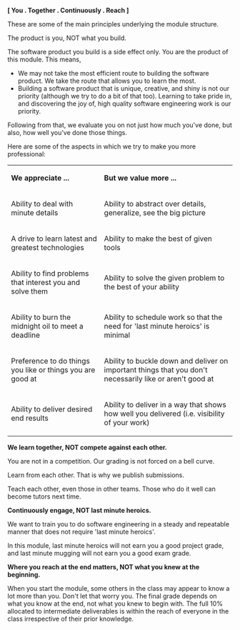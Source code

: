 **[ You . Together . Continuously . Reach ]**

These are some of the main principles underlying the module structure.

The product is you, NOT what you build.

The software product you build is a side effect only. You are the product of this module. This means,

*   We may not take the most efficient route to building the software product. We take the route that allows you to learn the most.
*   Building a software product that is unique, creative, and shiny is not our priority (although we try to do a bit of that too). Learning to take pride in, and discovering the joy of, high quality software engineering work is our priority.

Following from that, we evaluate you on not just how much you've done, but also, how well you've done those things.

Here are some of the aspects in which we try to make you more professional:

<table class="table table-bordered" cellpadding="0" cellspacing="0">

<tbody>

<tr>

<td colspan="1" rowspan="1">

**We appreciate ...**

</td>

<td colspan="1" rowspan="1">

**But we value more ...**

</td>

</tr>

<tr>

<td colspan="1" rowspan="1">

Ability to deal with minute details

</td>

<td colspan="1" rowspan="1">

Ability to abstract over details, generalize, see the big picture

</td>

</tr>

<tr>

<td colspan="1" rowspan="1">

A drive to learn latest and greatest technologies

</td>

<td colspan="1" rowspan="1">

Ability to make the best of given tools

</td>

</tr>

<tr>

<td colspan="1" rowspan="1">

Ability to find problems that interest you and solve them

</td>

<td colspan="1" rowspan="1">

Ability to solve the given problem to the best of your ability

</td>

</tr>

<tr>

<td colspan="1" rowspan="1">

Ability to burn the midnight oil to meet a deadline

</td>

<td colspan="1" rowspan="1">

Ability to schedule work so that the need for 'last minute heroics' is minimal

</td>

</tr>

<tr>

<td colspan="1" rowspan="1">

Preference to do things you like or things you are good at

</td>

<td colspan="1" rowspan="1">

Ability to buckle down and deliver on important things that you don't necessarily like or aren't good at

</td>

</tr>

<tr>

<td colspan="1" rowspan="1">

Ability to deliver desired end results

</td>

<td colspan="1" rowspan="1">

Ability to deliver in a way that shows how well you delivered (i.e. visibility of your work)

</td>

</tr>

</tbody>

</table>

**We learn together, NOT compete against each other.**

You are not in a competition. Our grading is not forced on a bell curve.

Learn from each other. That is why we publish submissions.

Teach each other, even those in other teams. Those who do it well can become tutors next time.

**Continuously engage, NOT last minute heroics.**

We want to train you to do software engineering in a steady and repeatable manner that does not require 'last minute heroics'.

In this module, last minute heroics will not earn you a good project grade, and last minute mugging will not earn you a good exam grade.

**Where you reach at the end matters, NOT what you knew at the beginning.**

When you start the module, some others in the class may appear to know a lot more than you. Don't let that worry you. The final grade depends on what you know at the end, not what you knew to begin with. The full 10% allocated to intermediate deliverables is within the reach of everyone in the class irrespective of their prior knowledge.
